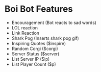 # Boi Bot Features

 - Encouragement (Bot reacts to sad words) 
 - LOL reaction 
 - Link Reaction
 - Shark Pog (Inserts shark pog gif) 
 - Inspiring Quotes ($inspire)
 - Random Corgi ($corgi) 
 - Server Status ($server) 
 - List Server IP ($ip) 
 - List Player Count ($p) 
